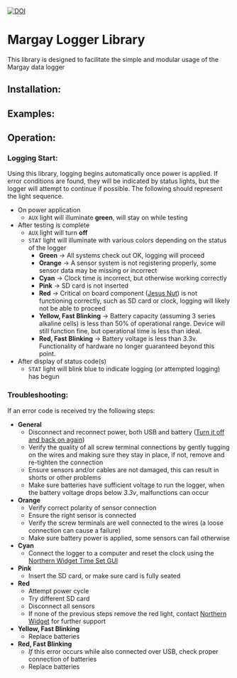 [![DOI](https://zenodo.org/badge/139644223.svg)](https://zenodo.org/badge/latestdoi/139644223)

# Margay Logger Library
This library is designed to facilitate the simple and modular usage of the Margay data logger

## Installation:

## Examples:

## Operation:

### Logging Start:
Using this library, logging begins automatically once power is applied. If error conditions are found, they will be indicated by status lights, but the logger will attempt to continue if possible. The following should represent the light sequence.

- On power application
	- `AUX` light will illuminate **green**, will stay on while testing
- After testing is complete
	- `AUX` light will turn **off**
	- `STAT` light will illuminate with various colors depending on the status of the logger 
		- **Green** -> All systems check out OK, logging will proceed 
		- **Orange** -> A sensor system is not registering properly, some sensor data may be missing or incorrect 
		- **Cyan** -> Clock time is incorrect, but otherwise working correctly 
		- **Pink** -> SD card is not inserted 
		- **Red** -> Critical on board component ([Jesus Nut](https://en.wikipedia.org/wiki/Jesus_nut)) is not functioning correctly, such as SD card or clock, logging will likely not be able to proceed
		- **Yellow, Fast Blinking** -> Battery capacity (assuming 3 series alkaline cells) is less than 50% of operational range. Device will still function fine, but operational time is less than ideal.
		- **Red, Fast Blinking** -> Battery voltage is less than 3.3v. Functionality of hardware no longer guaranteed beyond this point.  
- After display of status code(s)
	- `STAT` light will blink blue to indicate logging (or attempted logging) has begun

### Troubleshooting:
If an error code is received try the following steps:

- **General**
	- Disconnect and reconnect power, both USB and battery ([Turn it off and back on again](https://i.imgur.com/Yj6dB3W.gif))
	- Verify the quality of all screw terminal connections by gently tugging on the wires and making sure they stay in place, if not, remove and re-tighten the connection 
	- Ensure sensors and/or cables are not damaged, this can result in shorts or other problems
	- Make sure batteries have sufficient voltage to run the logger, when the battery voltage drops below *3.3v*, malfunctions can occur 
- **Orange**
	- Verify correct polarity of sensor connection
	- Ensure the right sensor is connected
	- Verify the screw terminals are well connected to the wires (a loose connection can cause a failure)
	- Make sure battery power is applied, some sensors can fail otherwise
- **Cyan**
	- Connect the logger to a computer and reset the clock using the [Northern Widget Time Set GUI](https://github.com/NorthernWidget/SetTime_GUI)
- **Pink**
	- Insert the SD card, or make sure card is fully seated 
- **Red**
	- Attempt power cycle 
	- Try different SD card
	- Disconnect all sensors
	- If none of the previous steps remove the red light, contact [Northern Widget](http://www.northernwidget.com/contact/) for further support 
- **Yellow, Fast Blinking** 
	- Replace batteries
- **Red, Fast Blinking** 
	- *If* this error occurs while also connected over USB, check proper connection of batteries
	- Replace batteries
